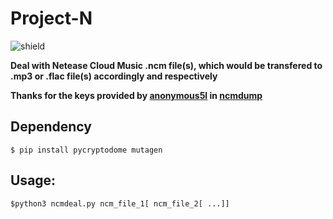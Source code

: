 # Project-N

![shield](https://img.shields.io/badge/python-3.4%2B-blue)

**Deal with Netease Cloud Music .ncm file(s), which would be transfered to .mp3 or .flac file(s) accordingly and respectively**

**Thanks for the keys provided by <a href="https://github.com/anonymous5l">anonymous5l</a> in <a href="https://github.com/anonymous5l/ncmdump">ncmdump</a>**

## Dependency

```
$ pip install pycryptodome mutagen
```

## Usage:
```
$python3 ncmdeal.py ncm_file_1[ ncm_file_2[ ...]]
```
